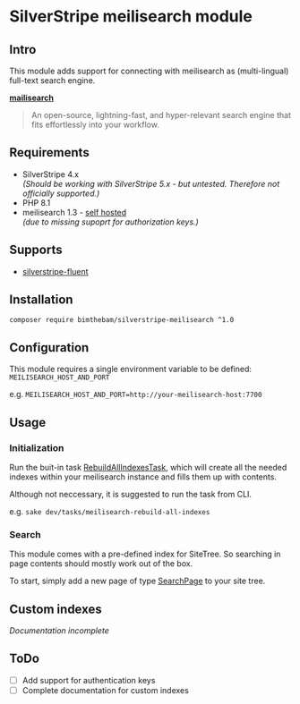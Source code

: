 # SilverStripe meilisearch module

## Intro

This module adds support for connecting with meilisearch as (multi-lingual) full-text search engine.

**[mailisearch](https://www.meilisearch.com/)**

> An open-source, lightning-fast, and hyper-relevant search engine that fits effortlessly into your workflow.

## Requirements

* SilverStripe 4.x\
_(Should be working with SilverStripe 5.x - but untested. Therefore not officially supported.)_
* PHP 8.1
* meilisearch 1.3 - [self hosted](https://www.meilisearch.com/docs/learn/getting_started/installation)\
_(due to missing supoprt for authorization keys.)_

## Supports

* [silverstripe-fluent](https://github.com/tractorcow-farm/silverstripe-fluent)

## Installation

`composer require bimthebam/silverstripe-meilisearch ^1.0`

## Configuration

This module requires a single environment variable to be defined: `MEILISEARCH_HOST_AND_PORT`

e.g. `MEILISEARCH_HOST_AND_PORT=http://your-meilisearch-host:7700`

## Usage

### Initialization

Run the buit-in task [RebuildAllIndexesTask](src/Dev/Task/RebuildAllIndexesTask.php), which will create all the needed indexes within your meilisearch instance and fills them up with contents.

Although not neccessary, it is suggested to run the task from CLI.

e.g. `sake dev/tasks/meilisearch-rebuild-all-indexes`

### Search

This module comes with a pre-defined index for SiteTree. So searching in page contents should mostly work out of the box.

To start, simply add a new page of type [SearchPage](src/Model/CMS/SearchPage.php) to your site tree.

## Custom indexes

_Documentation incomplete_

## ToDo

- [ ] Add support for authentication keys
- [ ] Complete documentation for custom indexes
